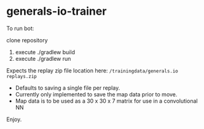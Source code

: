 # generals-io-trainer



To run bot:

clone repository
1.  execute ./gradlew build
2.  execute ./gradlew run

Expects the replay zip file location here:
`/trainingdata/generals.io replays.zip`

* Defaults to saving a single file per replay.
* Currently only implemented to save the map data prior to move.
* Map data is to be used as a 30 x 30 x 7  matrix for use in a convolutional NN

Enjoy.
